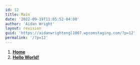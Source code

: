```yaml
---
id: 12
title: Main
date: '2022-09-19T11:05:52-04:00'
author: 'Aidan Wright'
layout: revision
guid: 'https://aidanwrightengl1007.wpcomstaging.com/?p=12'
permalink: '/?p=12'
---
```


1. [<span class="wp-block-navigation-item__label">**Home**</span>](https://aidanwrightengl1007.wpcomstaging.com/)
2. [<span class="wp-block-navigation-item__label">**Hello World!**</span>](https://aidanwrightengl1007.wpcomstaging.com/2022/09/19/hello-world-2/)